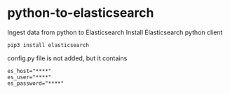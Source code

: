 # python-to-elasticsearch

Ingest data from python to Elasticsearch
Install Elasticsearch python client
```
pip3 install elasticsearch
```

config.py file is not added, but it contains
```
es_host="****"
es_user="****"
es_password="****"
```